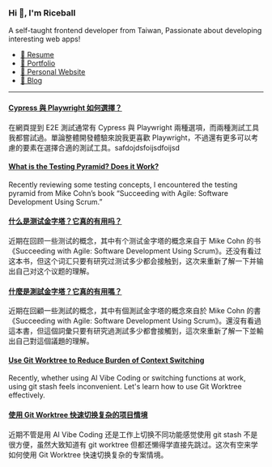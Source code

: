 <h3 >Hi 👋, I'm Riceball</h3>
<p>A self-taught frontend developer from Taiwan, Passionate about developing interesting web apps!</p>

- [📜 Resume](https://weweweb.pages.dev/en/resume/)
- [💼 Portfolio](https://weweweb.pages.dev/en/work/)
- [🏡 Personal Website](https://weweweb.pages.dev/en/)
- [📝 Blog](https://www.webdong.dev/en/)
---

<!--START_SECTION:feed-->
#### [Cypress 與 Playwright 如何選擇？](https:&#x2F;&#x2F;www.webdong.dev&#x2F;zh-tw&#x2F;post&#x2F;cypress-ve-playwright&#x2F;) 
在網頁提到 E2E 測試通常有 Cypress 與 Playwright 兩種選項，而兩種測試工具我都嘗試過。單論整體開發體驗來說我更喜歡 Playwright，不過還有更多可以考慮的要素在選擇合適的測試工具。safdojdsfoijsdfoijsd
#### [What is the Testing Pyramid? Does it Work?](https:&#x2F;&#x2F;www.webdong.dev&#x2F;en&#x2F;post&#x2F;testing-pyramid&#x2F;) 
Recently reviewing some testing concepts, I encountered the testing pyramid from Mike Cohn’s book “Succeeding with Agile: Software Development Using Scrum.”
#### [什么是测试金字塔？它真的有用吗？](https:&#x2F;&#x2F;www.webdong.dev&#x2F;zh-cn&#x2F;post&#x2F;testing-pyramid&#x2F;) 
近期在回顾一些测试的概念，其中有个测试金字塔的概念来自于 Mike Cohn 的书 《Succeeding with Agile: Software Development Using Scrum》。还没有看过这本书，但这个词汇只要有研究过测试多少都会接触到，这次来重新了解一下并输出自己对这个议题的理解。
#### [什麼是測試金字塔？它真的有用嗎？](https:&#x2F;&#x2F;www.webdong.dev&#x2F;zh-tw&#x2F;post&#x2F;testing-pyramid&#x2F;) 
近期在回顧一些測試的概念，其中有個測試金字塔的概念來自於 Mike Cohn 的書 《Succeeding with Agile: Software Development Using Scrum》。還沒有看過這本書，但這個詞彙只要有研究過測試多少都會接觸到，這次來重新了解一下並輸出自己對這個議題的理解。
#### [Use Git Worktree to Reduce Burden of Context Switching](https:&#x2F;&#x2F;www.webdong.dev&#x2F;en&#x2F;post&#x2F;git-worktree&#x2F;) 
Recently, whether using AI Vibe Coding or switching functions at work, using git stash feels inconvenient. Let&#39;s learn how to use Git Worktree effectively.
#### [使用 Git Worktree 快速切换复杂的项目情境](https:&#x2F;&#x2F;www.webdong.dev&#x2F;zh-cn&#x2F;post&#x2F;git-worktree&#x2F;) 
近期不管是用 AI Vibe Coding 还是工作上切换不同功能感觉使用 git stash 不是很方便，虽然大致知道有 git worktree 但都还懒得学直接先跳过。这次有空来学如何使用 Git Worktree 快速切换复杂的专案情境。
<!--END_SECTION:feed-->

